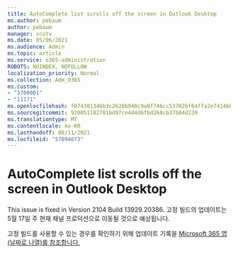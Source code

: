 ```yaml
---
title: AutoComplete list scrolls off the screen in Outlook Desktop
ms.author: pebaum
author: pebaum
manager: scotv
ms.date: 05/06/2021
ms.audience: Admin
ms.topic: article
ms.service: o365-administration
ROBOTS: NOINDEX, NOFOLLOW
localization_priority: Normal
ms.collection: Adm_O365
ms.custom:
- "3700001"
- "11171"
ms.openlocfilehash: f07430134bb3c2b28b940c9a8f746cc53702bf64ffa2e7414bb74861239b914f
ms.sourcegitcommit: 920051182781bd97ce4d4d6fbd268cb37b84d239
ms.translationtype: MT
ms.contentlocale: ko-KR
ms.lasthandoff: 08/11/2021
ms.locfileid: "57894073"
---
```

# <a name="autocomplete-list-scrolls-off-the-screen-in-outlook-desktop"></a>AutoComplete list scrolls off the screen in Outlook Desktop

This issue is fixed in Version 2104 Build 13929.20386. 고정 빌드의 업데이트는 5월 17일 주 현재 채널 프로덕션으로 이동될 것으로 예상됩니다. 

고정 빌드를 사용할 수 있는 경우를 확인하기 위해 업데이트 기록을 [Microsoft 365 앱(날짜로 나열)를 참조합니다.](https://docs.microsoft.com/officeupdates/update-history-microsoft365-apps-by-date)